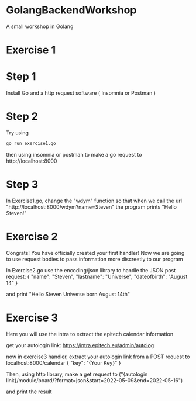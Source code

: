 # GolangBackendWorkshop
A small workshop in Golang

# Exercise 1
# Step 1

Install Go and a http request software ( Insomnia or Postman )

# Step 2

Try using
```bash
go run exercise1.go
```
then using insomnia or postman to make a go request to http://localhost:8000

# Step 3

In Exercise1.go, change the "wdym" function so that when we call the url "http://localhost:8000/wdym?name=Steven" the program prints "Hello Steven!"

# Exercise 2

Congrats! You have officially created your first handler! Now we are going to use request bodies to pass information more discreetly to our program

In Exercise2.go use the encoding/json library to handle the JSON post request:
{
	"name": "Steven",
	"lastname": "Universe",
	"dateofbirth": "August 14"
}

and print "Hello Steven Universe born August 14th"

# Exercise 3

Here you will use the intra to extract the epitech calendar information

get your autologin link: 
https://intra.epitech.eu/admin/autolog

now in exercise3 handler, extract your autologin link from a POST request to localhost:8000/calendar
{
	"key": "{Your Key}" 
}

Then, using http library, make a get request to ("{autologin link}/module/board/?format=json&start=2022-05-09&end=2022-05-16")

and print the result